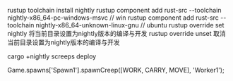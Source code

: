 rustup toolchain install nightly
rustup component add rust-src --toolchain nightly-x86_64-pc-windows-msvc // win
rustup component add rust-src --toolchain nightly-x86_64-unknown-linux-gnu // ubuntu
rustup override set nightly 将当前目录设置为nightly版本的编译与开发
rustup override unset 取消当前目录设置为nightly版本的编译与开发

cargo +nightly screeps deploy


Game.spawns['Spawn1'].spawnCreep([WORK, CARRY, MOVE], 'Worker1');
